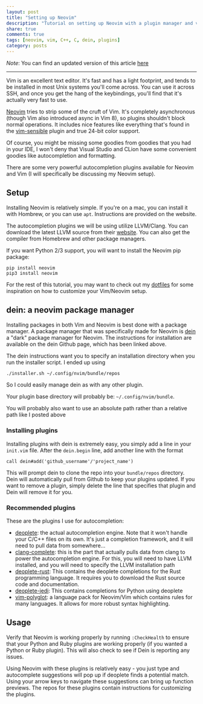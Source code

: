 ```yaml
---
layout: post
title: "Setting up Neovim"
description: "Tutorial on setting up Neovim with a plugin manager and various helpful plugins"
share: true
comments: true
tags: [neovim, vim, C++, C, dein, plugins]
category: posts
---
```


_Note_: You can find an updated version of this article [here](http://afnan.io/2018-04-12/my-neovim-development-setup/)

---

Vim is an excellent text editor. It's fast and has a light footprint, and tends
to be installed in most Unix systems you'll come across. You can use it across
SSH, and once you get the hang of the keybindings, you'll find that it's
actually very fast to use.

[Neovim](https://neovim.io) tries to strip some of the cruft of Vim. It's
completely asynchronous (though Vim also introduced async in Vim 8), so
plugins shouldn't block normal operations. It includes nice features like
everything that's found in the [vim-sensible](https://github.com/tpope/vim-sensible)
plugin and true 24-bit color support.

Of course, you might be missing some goodies from goodies that you had in
your IDE, I won't deny that Visual Studio and CLion have some convenient
goodies like autocompletion and formatting.

There are some very powerful autocompletion plugins available for Neovim and Vim
(I will specifically be discussing my Neovim setup).

## Setup

Installing Neovim is relatively simple. If you're on a mac, you can install it
with Hombrew, or you can use `apt`. Instructions are provided on the website.

The autocompletion plugins we will be using utilize LLVM/Clang. You can download
the latest LLVM source from their [website](http://llvm.org). You can also get the
compiler from Homebrew and other package managers.

If you want Python 2/3 support, you will want to install the Neovim pip package:

```shell
pip install neovim
pip3 install neovim
```

For the rest of this tutorial, you may want to check out my
[dotfiles](https://github.com/afnanenayet/dotfiles)
for some inspiration on how to customize your Vim/Neovim setup.

## dein: a neovim package manager

Installing packages in both Vim and Neovim is best done with a package manager.
A package manager that was specifically made for Neovim is [dein](https://github.com/Shougo/dein.vim)
a "dark" package manager for Neovim. The instructions for installation are
available on the dein Github page, which has been linked above.

The dein instructions want you to specify an installation directory when
you run the installer script. I ended up using

```bash
./installer.sh ~/.config/nvim/bundle/repos
```

So I could easily manage dein as with any other plugin.

Your plugin base directory will probably be: `~/.config/nvim/bundle`.

You will probably also want to use an absolute path rather than a relative
path like I posted above

### Installing plugins

Installing plugins with dein is extremely easy, you simply add a line in
your `init.vim` file. After the `dein.begin` line, add another line with
the format

```vimscript
call dein#add('github_username'/'project_name')
```

This will prompt dein to clone the repo into your `bundle/repos` directory.
Dein will automatically pull from Github to keep your plugins updated. If
you want to remove a plugin, simply delete the line that specifies that plugin
and Dein will remove it for you.

### Recommended plugins

These are the plugins I use for autocompletion:

- [deoplete](https://github.com/Shougo/deoplete.nvim): the actual autocompletion engine. Note that it won't handle
  your C/C++ files on its own. It's just a completion framework, and it will
  need to pull data from somewhere...
- [clang-complete](https://github.com/Rip-Rip/clang_complete): this is the
  part that actually pulls data from clang to power the autocompletion engine.
  For this, you will need to have LLVM installed, and you will need to specify
  the LLVM installation path
- [deoplete-rust](https://github.com/sebastianmarkow/deoplete-rust):
  This contains the deoplete completions for the Rust programming language. It
  requires you to download the Rust source code and documentation.
- [deoplete-jedi](https://github.com/zchee/deoplete-jedi):
  This contains completions for Python using deoplete
- [vim-polyglot](https://github.com/sheerun/vim-polyglot): a language pack for
  Neovim/Vim which contains rules for many languages. It allows for more robust
  syntax highlighting.

## Usage

Verify that Neovim is working properly by running `:CheckHealth` to ensure that
your Python and Ruby plugins are working properly (if you wanted a Python or
Ruby plugin). This will also check to see if Dein is reporting any issues.

Using Neovim with these plugins is relatively easy - you just type and autocomplete
suggestions will pop up if deoplete finds a potential match. Using your arrow keys
to navigate these suggestions can bring up function previews. The repos for these
plugins contain instructions for customizing the plugins.
